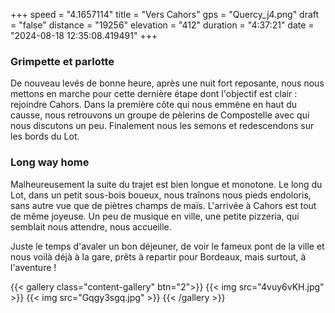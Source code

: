 +++
speed = "4.1657114"
title = "Vers Cahors"
gps = "Quercy_j4.png"
draft = "false"
distance = "19256"
elevation = "412"
duration = "4:37:21"
date = "2024-08-18 12:35:08.419491"
+++
### Grimpette et parlotte
De nouveau levés de bonne heure, après une nuit fort reposante, nous nous mettons en marche pour cette dernière étape dont l'objectif est clair : rejoindre Cahors.
Dans la première côte qui nous emmène en haut du causse, nous retrouvons un groupe de pèlerins de Compostelle avec qui nous discutons un peu. Finalement nous les semons et redescendons sur les bords du Lot. 

### Long way home 
Malheureusement la suite du trajet est bien longue et monotone. Le long du Lot, dans un petit sous-bois boueux, nous traînons nous pieds endoloris, sans autre vue que de piètres champs de maïs.
L'arrivée à Cahors est tout de même joyeuse. Un peu de musique en ville, une petite pizzeria, qui semblait nous attendre, nous accueille. 

Juste le temps d'avaler un bon déjeuner, de voir le fameux pont de la ville et nous voilà déjà à la gare, prêts à repartir pour Bordeaux, mais surtout, à l'aventure ! 

{{< gallery class="content-gallery" btn="2">}}
{{< img src="4vuy6vKH.jpg" >}}
{{< img src="Gqgy3sgq.jpg" >}}
{{< /gallery >}}

